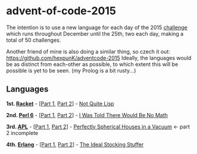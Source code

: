 # advent-of-code-2015
The intention is to use a new language for each day of the 2015 [challenge](http://adventofcode.com/) which runs throughout December until the 25th, two each day, making a total of 50 challenges.

Another friend of mine is also doing a similar thing, so czech it out: https://github.com/hexpunK/adventcode-2015
Ideally, the languages would be as distinct from each-other as possible, to which extent this will be possible is yet to be seen. (my Prolog is a bit rusty...)

## Languages
**1st. [Racket](http://www.racket-lang.org/)** - [[Part 1](1-1.rkt), [Part 2](1-2.rkt)] - [Not Quite Lisp](http://adventofcode.com/day/1)

**2nd. [Perl 6](https://perl6.org/)** - [[Part 1](2-1.pl6), [Part 2](2-2.pl6)] - [I Was Told There Would Be No Math](http://adventofcode.com/day/2)

**3rd. [APL](https://www.gnu.org/software/apl/)** - [[Part 1](3-1.apl), [Part 2](3-2.apl)] - [Perfectly Spherical Houses in a Vacuum](http://adventofcode.com/day/3) <- part 2 incomplete

**4th. [Erlang](www.erlang.org)** - [[Part 1](4-1.erl), [Part 2](4-2.erl)] - [The Ideal Stocking Stuffer](http://adventofcode.com/day/4)
